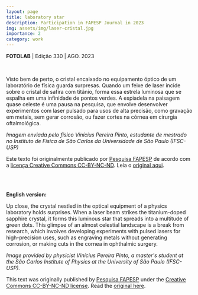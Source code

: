 ```yaml
---
layout: page
title: laboratory star
description: Participation in FAPESP Journal in 2023
img: assets/img/laser-cristal.jpg
importance: 2
category: work
---
```


**FOTOLAB** | Edição 330 | AGO. 2023<br><br>

<img src="https://revistapesquisa.fapesp.br/wp-content/uploads/2023/08/RPF-fotolab-laser-2023-08-site-1140.jpg" class="attachment-post-thumbnail size-post-thumbnail wp-post-image" alt="" loading="lazy" srcset="https://revistapesquisa.fapesp.br/wp-content/uploads/2023/08/RPF-fotolab-laser-2023-08-site-1140.jpg 1140w, https://revistapesquisa.fapesp.br/wp-content/uploads/2023/08/RPF-fotolab-laser-2023-08-site-1140-250x131.jpg 250w, https://revistapesquisa.fapesp.br/wp-content/uploads/2023/08/RPF-fotolab-laser-2023-08-site-1140-700x368.jpg 700w, https://revistapesquisa.fapesp.br/wp-content/uploads/2023/08/RPF-fotolab-laser-2023-08-site-1140-120x63.jpg 120w" sizes="(max-width: 800px) 100vw, 800px">

<p>Visto bem de perto, o cristal encaixado no equipamento óptico de um laboratório de física guarda surpresas. Quando um feixe de laser incide sobre o cristal de safira com titânio, forma essa estrela luminosa que se espalha em uma infinidade de pontos verdes. A espiadela na paisagem quase celeste é uma pausa na pesquisa, que envolve desenvolver experimentos com laser pulsado para usos de alta precisão, como gravação em metais, sem gerar corrosão, ou fazer cortes na córnea em cirurgia oftalmológica.</p><p><em>Imagem enviada pelo físico Vinícius Pereira Pinto, estudante de mestrado no Instituto de Física de São Carlos da Universidade de São Paulo (IFSC-USP) </em></p>

<p>Este texto foi originalmente publicado por <a href='https://revistapesquisa.fapesp.br/'>Pesquisa FAPESP</a> de acordo com a <a href='https://creativecommons.org/licenses/by-nd/4.0/'> licença Creative Commons CC-BY-NC-ND</a>. Leia o <a href='https://revistapesquisa.fapesp.br/estrela-de-laboratorio/' target='_blank'>original aqui</a>.</p><script>var img = new Image(); img.src='https://revistapesquisa.fapesp.br/republicacao_frame?id=487921&referer=' + window.location.href;</script><br>



<br>**English version:**
<p>Up close, the crystal nestled in the optical equipment of a physics laboratory holds surprises. When a laser beam strikes the titanium-doped sapphire crystal, it forms this luminous star that spreads into a multitude of green dots. This glimpse of an almost celestial landscape is a break from research, which involves developing experiments with pulsed lasers for high-precision uses, such as engraving metals without generating corrosion, or making cuts in the cornea in ophthalmic surgery.</p><p><em>Image provided by physicist Vinícius Pereira Pinto, a master's student at the São Carlos Institute of Physics at the University of São Paulo (IFSC-USP).</em></p>
<p>This text was originally published by <a href='https://revistapesquisa.fapesp.br/' target='_blank'>Pesquisa FAPESP</a> under the <a href='https://creativecommons.org/licenses/by-nd/4.0/' target='_blank'>Creative Commons CC-BY-NC-ND license</a>. Read the <a href='https://revistapesquisa.fapesp.br/estrela-de-laboratorio/' target='_blank'>original here</a>.</p><script>var img = new Image(); img.src='https://revistapesquisa.fapesp.br/republicacao_frame?id=487921&referer=' + window.location.href;</script>
